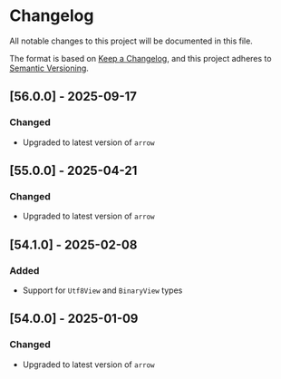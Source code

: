 # Changelog
All notable changes to this project will be documented in this file.

The format is based on [Keep a Changelog](https://keepachangelog.com/en/1.0.0/),
and this project adheres to [Semantic Versioning](https://semver.org/spec/v2.0.0.html).

## [56.0.0] - 2025-09-17
### Changed
- Upgraded to latest version of `arrow`

## [55.0.0] - 2025-04-21
### Changed
- Upgraded to latest version of `arrow`

## [54.1.0] - 2025-02-08
### Added
- Support for `Utf8View` and `BinaryView` types

## [54.0.0] - 2025-01-09
### Changed
- Upgraded to latest version of `arrow`
